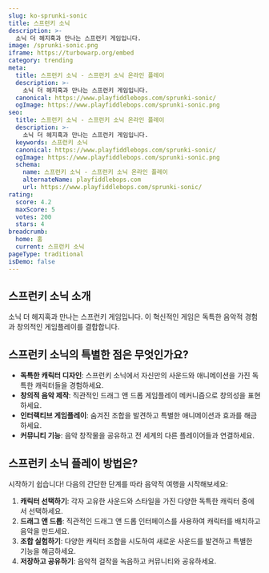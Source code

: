 ```yaml
---
slug: ko-sprunki-sonic
title: 스프런키 소닉
description: >-
  소닉 더 헤지혹과 만나는 스프런키 게임입니다.
image: /sprunki-sonic.png
iframe: https://turbowarp.org/embed
category: trending
meta:
  title: 스프런키 소닉 - 스프런키 소닉 온라인 플레이
  description: >-
    소닉 더 헤지혹과 만나는 스프런키 게임입니다.
  canonical: https://www.playfiddlebops.com/sprunki-sonic/
  ogImage: https://www.playfiddlebops.com/sprunki-sonic.png
seo:
  title: 스프런키 소닉 - 스프런키 소닉 온라인 플레이
  description: >-
    소닉 더 헤지혹과 만나는 스프런키 게임입니다.
  keywords: 스프런키 소닉
  canonical: https://www.playfiddlebops.com/sprunki-sonic/
  ogImage: https://www.playfiddlebops.com/sprunki-sonic.png
  schema:
    name: 스프런키 소닉 - 스프런키 소닉 온라인 플레이
    alternateName: playfiddlebops.com
    url: https://www.playfiddlebops.com/sprunki-sonic/
rating:
  score: 4.2
  maxScore: 5
  votes: 200
  stars: 4
breadcrumb:
  home: 홈
  current: 스프런키 소닉
pageType: traditional
isDemo: false
---
```


## 스프런키 소닉 소개

소닉 더 헤지혹과 만나는 스프런키 게임입니다. 이 혁신적인 게임은 독특한 음악적 경험과 창의적인 게임플레이를 결합합니다.

## 스프런키 소닉의 특별한 점은 무엇인가요?

- **독특한 캐릭터 디자인**: 스프런키 소닉에서 자신만의 사운드와 애니메이션을 가진 독특한 캐릭터들을 경험하세요.
- **창의적 음악 제작**: 직관적인 드래그 앤 드롭 게임플레이 메커니즘으로 창의성을 표현하세요.
- **인터랙티브 게임플레이**: 숨겨진 조합을 발견하고 특별한 애니메이션과 효과를 해금하세요.
- **커뮤니티 기능**: 음악 창작물을 공유하고 전 세계의 다른 플레이어들과 연결하세요.

## 스프런키 소닉 플레이 방법은?

시작하기 쉽습니다\! 다음의 간단한 단계를 따라 음악적 여행을 시작해보세요:

1. **캐릭터 선택하기**: 각자 고유한 사운드와 스타일을 가진 다양한 독특한 캐릭터 중에서 선택하세요.
1. **드래그 앤 드롭**: 직관적인 드래그 앤 드롭 인터페이스를 사용하여 캐릭터를 배치하고 음악을 만드세요.
1. **조합 실험하기**: 다양한 캐릭터 조합을 시도하여 새로운 사운드를 발견하고 특별한 기능을 해금하세요.
1. **저장하고 공유하기**: 음악적 걸작을 녹음하고 커뮤니티와 공유하세요.
